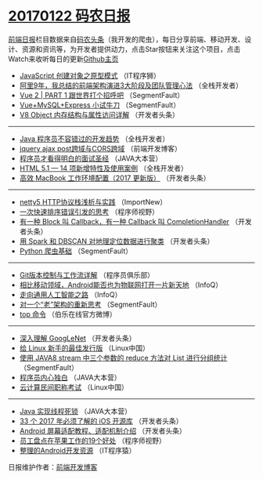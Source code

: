 # [20170122 码农日报](22.md)

[前端日报](http://caibaojian.com/c/news)栏目数据来自[码农头条](http://hao.caibaojian.com/)（我开发的爬虫），每日分享前端、移动开发、设计、资源和资讯等，为开发者提供动力，点击Star按钮来关注这个项目，点击Watch来收听每日的更新[Github主页](https://github.com/kujian/frontendDaily)
* [JavaScript 创建对象之原型模式](http://hao.caibaojian.com/23104.html) （IT程序狮）
* [阿里9年，我总结的前端架构演进3大阶段及团队管理心法](http://hao.caibaojian.com/23055.html) （全栈开发者）
* [Vue 2 | PART 1 跟世界打个招呼吧](http://hao.caibaojian.com/23094.html) （SegmentFault）
* [Vue+MySQL+Express 小试牛刀](http://hao.caibaojian.com/23096.html) （SegmentFault）
* [V8 Object 内存结构与属性访问详解](http://hao.caibaojian.com/23082.html) （开发者头条）

***
* [Java 程序员不容错过的开发趋势](http://hao.caibaojian.com/23054.html) （全栈开发者）
* [jquery ajax post跨域与CORS跨域](http://hao.caibaojian.com/23105.html) （前端开发博客）
* [程序员才看得明白的面试圣经](http://hao.caibaojian.com/23074.html) （JAVA大本营）
* [HTML 5.1 — 14 项新增特性及使用案例](http://hao.caibaojian.com/23057.html) （全栈开发者）
* [高效 MacBook 工作环境配置（2017 更新版）](http://hao.caibaojian.com/23078.html) （开发者头条）

***
* [netty5 HTTP协议栈浅析与实践](http://hao.caibaojian.com/23050.html) （ImportNew）
* [一次快速排序错误引发的思考](http://hao.caibaojian.com/23097.html) （程序师视野）
* [有一种 Block 叫 Callback，有一种 Callback 叫 CompletionHandler](http://hao.caibaojian.com/23080.html) （开发者头条）
* [用 Spark 和 DBSCAN 对地理定位数据进行聚类](http://hao.caibaojian.com/23110.html) （开发者头条）
* [Python 爬虫基础](http://hao.caibaojian.com/23095.html) （SegmentFault）

***
* [Git版本控制与工作流详解](http://hao.caibaojian.com/23076.html) （程序员俱乐部）
* [相比移动领域，Android能否也为物联网打开一片新天地](http://hao.caibaojian.com/23048.html) （InfoQ）
* [走向通用人工智能之路](http://hao.caibaojian.com/23049.html) （InfoQ）
* [对一个“老”架构的重新思考](http://hao.caibaojian.com/23093.html) （SegmentFault）
* [top 命令](http://hao.caibaojian.com/23109.html) （伯乐在线官方微博）

***
* [深入理解 GoogLeNet](http://hao.caibaojian.com/23113.html) （开发者头条）
* [给 Linux 新手的最佳发行版](http://hao.caibaojian.com/23067.html) （Linux中国）
* [使用 JAVA8 stream 中三个参数的 reduce 方法对 List 进行分组统计](http://hao.caibaojian.com/23092.html) （SegmentFault）
* [程序员内心独白](http://hao.caibaojian.com/23072.html) （JAVA大本营）
* [云计算民间职称考试](http://hao.caibaojian.com/23066.html) （Linux中国）

***
* [Java 实现线程死锁](http://hao.caibaojian.com/23073.html) （JAVA大本营）
* [33 个 2017 年必须了解的 iOS 开源库](http://hao.caibaojian.com/23084.html) （开发者头条）
* [Android 屏幕适配教程、适配机制介绍](http://hao.caibaojian.com/23077.html) （开发者头条）
* [员工盘点在苹果工作的19个好处](http://hao.caibaojian.com/23098.html) （程序师视野）
* [整理的Android开发资源](http://hao.caibaojian.com/23089.html) （IT程序猿）

日报维护作者：[前端开发博客](http://caibaojian.com/) 